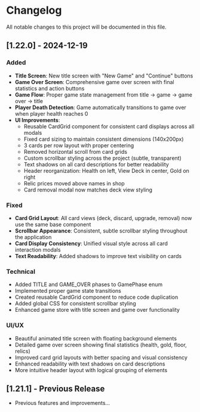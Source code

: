 # Changelog

All notable changes to this project will be documented in this file.

## [1.22.0] - 2024-12-19

### Added
- **Title Screen**: New title screen with "New Game" and "Continue" buttons
- **Game Over Screen**: Comprehensive game over screen with final statistics and action buttons
- **Game Flow**: Proper game state management from title → game → game over → title
- **Player Death Detection**: Game automatically transitions to game over when player health reaches 0
- **UI Improvements**: 
  - Reusable CardGrid component for consistent card displays across all modals
  - Fixed card sizing to maintain consistent dimensions (140x200px)
  - 3 cards per row layout with proper centering
  - Removed horizontal scroll from card grids
  - Custom scrollbar styling across the project (subtle, transparent)
  - Text shadows on all card descriptions for better readability
  - Header reorganization: Health on left, View Deck in center, Gold on right
  - Relic prices moved above names in shop
  - Card removal modal now matches deck view styling

### Fixed
- **Card Grid Layout**: All card views (deck, discard, upgrade, removal) now use the same base component
- **Scrollbar Appearance**: Consistent, subtle scrollbar styling throughout the application
- **Card Display Consistency**: Unified visual style across all card interaction modals
- **Text Readability**: Added shadows to improve text visibility on cards

### Technical
- Added TITLE and GAME_OVER phases to GamePhase enum
- Implemented proper game state transitions
- Created reusable CardGrid component to reduce code duplication
- Added global CSS for consistent scrollbar styling
- Enhanced game store with title screen and game over functionality

### UI/UX
- Beautiful animated title screen with floating background elements
- Detailed game over screen showing final statistics (health, gold, floor, relics)
- Improved card grid layouts with better spacing and visual consistency
- Enhanced readability with text shadows on card descriptions
- More intuitive header layout with logical grouping of elements

## [1.21.1] - Previous Release
- Previous features and improvements...